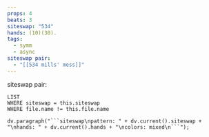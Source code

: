 ```yaml
---
props: 4
beats: 3
siteswap: "534"
hands: (10)(30).
tags:
  - symm
  - async
siteswap pair:
  - "[[534 mills' mess]]"
---
```


siteswap pair:
```dataview
LIST
WHERE siteswap = this.siteswap
WHERE file.name != this.file.name
```
```dataviewjs
dv.paragraph("```siteswap\npattern: " + dv.current().siteswap + "\nhands: " + dv.current().hands + "\ncolors: mixed\n```");
```
